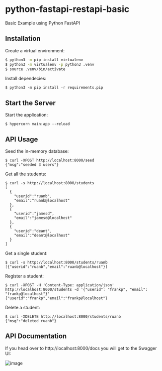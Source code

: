 # python-fastapi-restapi-basic

Basic Example using Python FastAPI

## Installation

Create a virtual environment:

```bash
$ python3 -m pip install virtualenv
$ python3 -m virtualenv -p python3 .venv
$ source .venv/bin/activate
```

Install dependecies:

```
$ python3 -m pip install -r requirements.pip
```

## Start the Server

Start the application:

```
$ hypercorn main:app --reload
```

## API Usage

Seed the in-memory database:

```
$ curl -XPOST http://localhost:8000/seed
{"msg":"seeded 3 users"}
```

Get all the students:

```
$ curl -s http://localhost:8000/students
[
  {
	"userid":"ruanb",
	"email":"ruanb@localhost"
  },
  {
	"userid":"jamesd",
	"email":"jamesd@localhost"
  },
  {
	"userid":"deant",
	"email":"deant@localhost"
  }
]
```

Get a single student:

```
$ curl -s http://localhost:8000/students/ruanb
[{"userid":"ruanb","email":"ruanb@localhost"}]
```

Register a student:

```
$ curl -XPOST -H 'Content-Type: application/json' http://localhost:8000/students -d '{"userid": "frankp", "email": "frankp@localhost"}'
{"userid":"frankp","email":"frankp@localhost"}
```

Delete a student:

```
$ curl -XDELETE http://localhost:8000/students/ruanb
{"msg":"deleted ruanb"}
```

## API Documentation

If you head over to http://localhost:8000/docs you will get to the Swagger UI:

![image](https://user-images.githubusercontent.com/567298/140638024-1b466b91-ff71-462c-a876-9ae59274099f.png)


